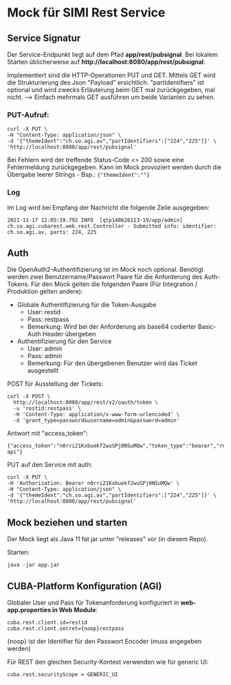 # Mock für SIMI Rest Service

## Service Signatur

Der Service-Endpunkt liegt auf dem Pfad **app/rest/pubsignal**. Bei lokalem Starten üblicherweise auf **http://localhost:8080/app/rest/pubsignal**.

Implementiert sind die HTTP-Operationen PUT und GET. Mittels GET wird die Strukturierung 
des Json "Payload" ersichtlich. "partIdentifiers" ist optional und wird zwecks Erläuterung beim GET mal zurückgegeben, mal nicht. --> Einfach mehrmals GET ausführen um beide Varianten zu sehen.

### PUT-Aufruf:

    curl -X PUT \
    -H "Content-Type: application/json" \
    -d '{"themeIdent":"ch.so.agi.av","partIdentifiers":["224","225"]}' \
    'http://localhost:8080/app/rest/pubsignal'

Bei Fehlern wird der treffende Status-Code <> 200 sowie eine Fehlermeldung zurückgegeben.
Kann im Mock provoziert werden durch die Übergabe leerer Strings - Bsp.: `{"themeIdent":""}`

### Log

Im Log wird bei Empfang der Nachricht die folgende Zeile ausgegeben:

    2021-11-17 12:05:19.792 INFO  [qtp148626113-19/app/admin] ch.so.agi.cubarest.web.rest.Controller - Submitted info: identifier: ch.so.agi.av, parts: 224, 225

## Auth

Die OpenAuth2-Authentifizierung ist im Mock noch optional. Benötigt werden zwei Benutzername/Passwort Paare für die Anforderung des Auth-Tokens. Für den Mock gelten die folgenden Paare (Für Integration / Produktion gelten andere):

* Globale Authentifizierung für die Token-Ausgabe
  * User: restid
  * Pass: restpass
  * Bemerkung: Wird bei der Anforderung als base64 codierter Basic-Auth Header übergeben
* Authentifizierung für den Service
  * User: admin
  * Pass: admin
  * Bemerkung: Für den übergebenen Benutzer wird das Ticket ausgestellt

POST für Ausstellung der Tickets:

    curl -X POST \
      http://localhost:8080/app/rest/v2/oauth/token \
      -u 'restid:restpass' \
      -H 'Content-Type: application/x-www-form-urlencoded' \
      -d 'grant_type=password&username=admin&password=admin'

Antwort mit "access_token":

    {"access_token":"n0rri21Kxbuekf2wuSPj0NSuMQw","token_type":"bearer","refresh_token":"lPgeTNwWTajKE1LEva4TkpHsSk4","expires_in":43199,"scope":"rest-api"}


PUT auf den Service mit auth:

    curl -X PUT \
    -H 'Authorization: Bearer n0rri21Kxbuekf2wuSPj0NSuMQw' \
    -H "Content-Type: application/json" \
    -d '{"themeIdent":"ch.so.agi.av","partIdentifiers":["224","225"]}' \
    'http://localhost:8080/app/rest/pubsignal'

## Mock beziehen und starten

Der Mock liegt als Java 11 fat jar unter "releases" vor (in diesem Repo).

Starten:

    java -jar app.jar

## CUBA-Platform Konfiguration (AGI)

Globaler User und Pass für Tokenanforderung konfiguriert in **web-app.properties in Web Module**:

    cuba.rest.client.id=restid
    cuba.rest.client.secret={noop}restpass

{noop} ist der Identifier für den Passwort Encoder (muss angegeben werden)

Für REST den gleichen Security-Kontext verwenden wie für generic UI:

    cuba.rest.securityScope = GENERIC_UI